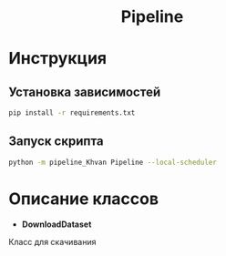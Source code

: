 <h1 align='center'> Pipeline</h1>

# Инструкция

## Установка зависимостей

```bash
pip install -r requirements.txt
```

## Запуск скрипта

```bash
python -m pipeline_Khvan Pipeline --local-scheduler
```

# Описание классов

- **DownloadDataset**

Класс для скачивания 